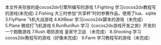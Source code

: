 ﻿本文件夹存放的是cocos2dx引擎所编写的游戏
1.Fighting 学习cocos2dx教程写的游戏(未完成)
2.Fishing 大三时参加“共享杯”时的参赛作品，使用了lua、sqlite
3.FlyPlane 飞机大战游戏
4.KillBear 学习cocos2dx脚本的游戏（未完成）
5.Plane 微信打飞机游戏
6.RunRunRun 学习《cocos2dx游戏开发之旅》开发的一个跑酷游戏
7.Rush 塔防游戏 皇家守卫战 （未完成）
8.Shooting 学习cocos2dx教程写的游戏（好像未完成）
9.Farm 学习教程写的游戏（未完成）